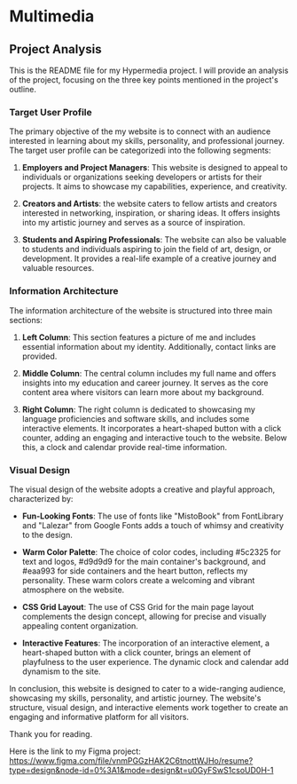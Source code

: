 # Multimedia

## Project Analysis

This is the README file for my Hypermedia project. I will provide an analysis of the project, focusing on the three key points mentioned in the project's outline. 

### Target User Profile

The primary objective of the my website is to connect with an audience interested in learning about my skills, personality, and professional journey. The target user profile can be categorizedi into the following segments:

1. **Employers and Project Managers**: This website is designed to appeal to individuals or organizations seeking developers or artists for their projects. It aims to showcase my capabilities, experience, and creativity.

2. **Creators and Artists**: the website caters to fellow artists and creators interested in networking, inspiration, or sharing ideas. It offers insights into my artistic journey and serves as a source of inspiration.

3. **Students and Aspiring Professionals**: The website can also be valuable to students and individuals aspiring to join the field of art, design, or development. It provides a real-life example of a creative journey and valuable resources.

### Information Architecture

The information architecture of the website is structured into three main sections:

1. **Left Column**: This section features a picture of me and includes essential information about my identity. Additionally, contact links are provided.

2. **Middle Column**: The central column includes my full name and offers insights into my education and career journey. It serves as the core content area where visitors can learn more about my background.

3. **Right Column**: The right column is dedicated to showcasing my language proficiencies and software skills, and includes some interactive elements. It incorporates a heart-shaped button with a click counter, adding an engaging and interactive touch to the website. Below this, a clock and calendar provide real-time information.

### Visual Design

The visual design of the website adopts a creative and playful approach, characterized by:

- **Fun-Looking Fonts**: The use of fonts like "MistoBook" from FontLibrary and "Lalezar" from Google Fonts adds a touch of whimsy and creativity to the design.

- **Warm Color Palette**: The choice of color codes, including #5c2325 for text and logos, #d9d9d9 for the main container's background, and #eaa993 for side containers and the heart button, reflects my personality. These warm colors create a welcoming and vibrant atmosphere on the website.

- **CSS Grid Layout**: The use of CSS Grid for the main page layout complements the design concept, allowing for precise and visually appealing content organization.

- **Interactive Features**: The incorporation of an interactive element, a heart-shaped button with a click counter, brings an element of playfulness to the user experience. The dynamic clock and calendar add dynamism to the site.

In conclusion, this website is designed to cater to a wide-ranging audience, showcasing my skills, personality, and artistic journey. The website's structure, visual design, and interactive elements work together to create an engaging and informative platform for all visitors.

Thank you for reading.

Here is the link to my Figma project: 
https://www.figma.com/file/vnmPGGzHAK2C6tnottWJHo/resume?type=design&node-id=0%3A1&mode=design&t=u0GyFSwS1csoUD0H-1
